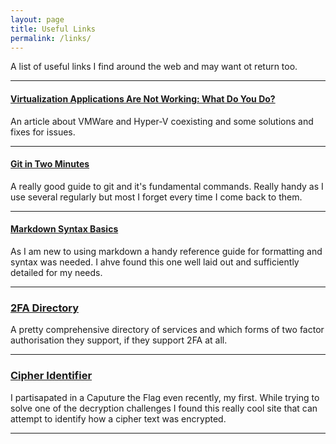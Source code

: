 ```yaml
---
layout: page
title: Useful Links
permalink: /links/
---
```


A list of useful links I find around the web and may want ot return too.

***

#### [Virtualization Applications Are Not Working: What Do You Do?][vmware] 
An article about VMWare and Hyper-V coexisting and some solutions and fixes for issues.

***

#### [Git in Two Minutes][git]
A really good guide to git and it's fundamental commands. Really handy as I use several regularly but most I forget every time I come back to them.

***
   
#### [Markdown Syntax Basics][markdown]
As I am new to using markdown a handy reference guide for formatting and syntax was needed. I ahve found this one well laid out and sufficiently detailed for my needs.

***

### [2FA Directory][directory]
A pretty comprehensive directory of services and which forms of two factor authorisation they support, if they support 2FA at all.

***

### [Cipher Identifier][cipher-id]
I partisapated in a Caputure the Flag even recently, my first. While trying to solve one of the decryption challenges I found this really cool site that can attempt to identify how a cipher text was encrypted.

***




















[vmware]: https://www.nakivo.com/blog/virtualization-applications-with-hyper-v-device-guard-and-credential-guard/
[git]: https://www.garyrobinson.net/2014/10/git-in-two-minutes-for-a-solo-developer.html
[markdown]: https://www.markdownguide.org/basic-syntax/
[directory]: https://2fa.directory/
[cipher-id]: https://www.dcode.fr/cipher-identifier